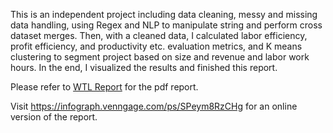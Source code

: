 This is an independent project including data cleaning, messy and missing data handling, using Regex and NLP to manipulate string and perform cross dataset merges. Then, with a cleaned data, I calculated labor efficiency, profit efficiency, and productivity etc. evaluation metrics, and K means clustering to segment project based on size and revenue and labor work hours. In the end, I visualized the results and finished this report.

Please refer to [WTL Report](https://github.com/SusannYY/WTL-Financial-Analysis-Report/blob/main/WTL%20Report.pdf) for the pdf report.

Visit https://infograph.venngage.com/ps/SPeym8RzCHg for an online version of the report.
